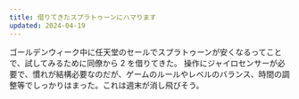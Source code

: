 ```yaml
---
title: 借りてきたスプラトゥーンにハマります
updated: 2024-04-19
---
```


ゴールデンウィーク中に任天堂のセールでスプラトゥーンが安くなるってことで、試してみるために同僚から 2 を借りてきた。
操作にジャイロセンサーが必要で、慣れが結構必要なのだが、ゲームのルールやレベルのバランス、時間の調整等でしっかりはまった。これは週末が消し飛びそう。
